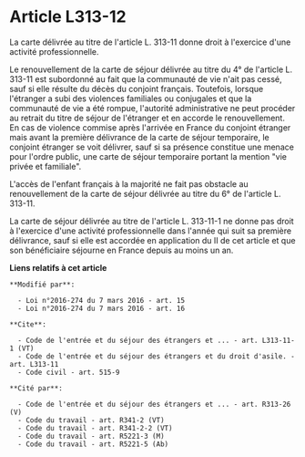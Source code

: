 # Article L313-12

La carte délivrée au titre de l'article L. 313-11 donne droit à l'exercice d'une activité professionnelle. 

Le renouvellement de la carte de séjour délivrée au titre du 4° de l'article L. 313-11 est subordonné au fait que la
communauté de vie n'ait pas cessé, sauf si elle résulte du décès du conjoint français. Toutefois, lorsque l'étranger a subi
des violences familiales ou conjugales et que la communauté de vie a été rompue, l'autorité administrative ne peut procéder
au retrait du titre de séjour de l'étranger et en accorde le renouvellement. En cas de violence commise après l'arrivée en
France du conjoint étranger mais avant la première délivrance de la carte de séjour temporaire, le conjoint étranger se voit
délivrer, sauf si sa présence constitue une menace pour l'ordre public, une carte de séjour temporaire portant la mention
"vie privée et familiale". 

L'accès de l'enfant français à la majorité ne fait pas obstacle au renouvellement de la carte de séjour délivrée au titre du
6° de l'article L. 313-11. 

La carte de séjour délivrée au titre de l'article L. 313-11-1 ne donne pas droit à l'exercice d'une activité professionnelle
dans l'année qui suit sa première délivrance, sauf si elle est accordée en application du II de cet article et que son
bénéficiaire séjourne en France depuis au moins un an.

**Liens relatifs à cet article**

	**Modifié par**:

	  - Loi n°2016-274 du 7 mars 2016 - art. 15
	  - Loi n°2016-274 du 7 mars 2016 - art. 16

	**Cite**:

	  - Code de l'entrée et du séjour des étrangers et ... - art. L313-11-1 (VT)
	  - Code de l'entrée et du séjour des étrangers et du droit d'asile. - art. L313-11
	  - Code civil - art. 515-9

	**Cité par**:

	  - Code de l'entrée et du séjour des étrangers et ... - art. R313-26 (V)
	  - Code du travail - art. R341-2 (VT)
	  - Code du travail - art. R341-2-2 (VT)
	  - Code du travail - art. R5221-3 (M)
	  - Code du travail - art. R5221-5 (Ab)
